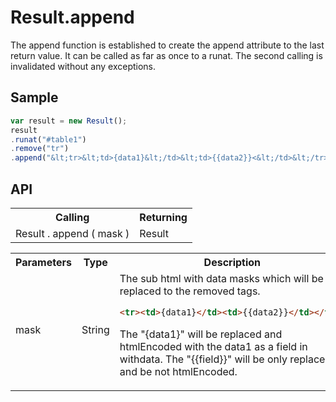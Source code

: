 <H1>Result.append</H1>

The append function is established to create the append attribute to the last return value.
It can be called as far as once to a runat. The second calling is invalidated without any exceptions.

<h2>Sample</h2>

```javascript
var result = new Result();
result
.runat("#table1")
.remove("tr")
.append("&lt;tr>&lt;td>{data1}&lt;/td>&lt;td>{{data2}}<&lt;/td>&lt;/tr>");
```

<h2>API</h2>

<table>
<tr><th>Calling</th><th>Returning</th></tr>
<tr><td>Result . append ( mask )</td><td>Result</td></tr>
</table>

<table>
<tr><th>Parameters</th><th>Type</th><th>Description</th></tr>
<tr><td>mask</td><td>String</td><td>The sub html with data masks which will be replaced to the removed tags.<br>

```html
<tr><td>{data1}</td><td>{{data2}}</td></tr>"
```

The "{data1}" will be replaced and htmlEncoded with the data1 as a field in withdata.
The "{{field}}" will be only replaced and be not htmlEncoded.
</td></tr>
</table>

